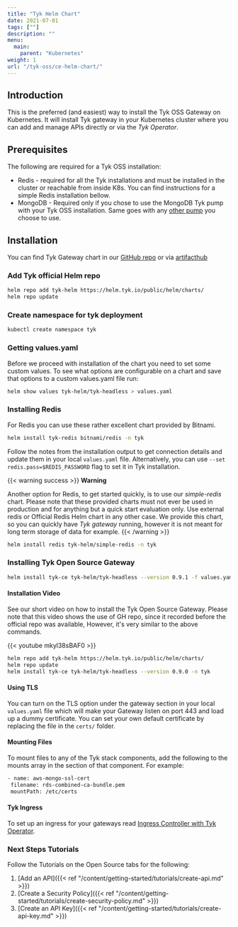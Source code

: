 ```yaml
---
title: "Tyk Helm Chart"
date: 2021-07-01
tags: [""]
description: ""
menu:
  main:
    parent: "Kubernetes"
weight: 1
url: "/tyk-oss/ce-helm-chart/"
---
```


## Introduction

This is the preferred (and easiest) way to install the Tyk OSS Gateway on Kubernetes. 
It will install Tyk gateway in your Kubernetes cluster where you can add and manage APIs directly or via the *Tyk Operator*.
 
## Prerequisites
The following are required for a Tyk OSS installation:
 - Redis   - required for all the Tyk installations and must be installed in the cluster or reachable from inside K8s.
             You can find instructions for a simple Redis installation bellow.
 - MongoDB - Required only if you chose to use the MongoDB Tyk pump with your Tyk OSS installation. Same goes with any 
             [other pump](/analytics-and-reporting/other-data-stores/) you choose to use.
             
## Installation 

You can find Tyk Gateway chart in our [GitHub repo](https://github.com/TykTechnologies/tyk-helm-chart/tree/master/tyk-headless) 
or via [artifacthub](https://artifacthub.io/packages/helm/tyk-helm/tyk-headless)

### Add Tyk official Helm repo

```bash
helm repo add tyk-helm https://helm.tyk.io/public/helm/charts/
helm repo update
```

### Create namespace for tyk deployment

```bash
kubectl create namespace tyk
```

### Getting values.yaml

Before we proceed with installation of the chart you need to set some custom values. 
To see what options are configurable on a chart and save that options to a custom values.yaml file run:

 ```bash
helm show values tyk-helm/tyk-headless > values.yaml
```

### Installing Redis

For Redis you can use these rather excellent chart provided by Bitnami.

```bash
helm install tyk-redis bitnami/redis -n tyk
```

Follow the notes from the installation output to get connection details and update them in your local `values.yaml` file.
Alternatively, you can use `--set redis.pass=$REDIS_PASSWORD` flag to set it in Tyk installation.  


{{< warning  success >}}
**Warning**

Another option for Redis, to get started quickly, is to use our *simple-redis* chart. 
Please note that these provided charts must not ever be used in production and for anything 
but a quick start evaluation only. Use external redis or Official Redis Helm chart in any other case. 
We provide this chart, so you can quickly have *Tyk gateway* running, however it is not meant for long term storage of data for example.
{{< /warning >}}

```bash
helm install redis tyk-helm/simple-redis -n tyk
```

### Installing Tyk Open Source Gateway

```bash
helm install tyk-ce tyk-helm/tyk-headless --version 0.9.1 -f values.yaml -n tyk
 ```

#### Installation Video 

See our short video on how to install the Tyk Open Source Gateway. 
Please note that this video shows the use of GH repo, since it recorded before the official repo was available, However, 
it's very similar to the above commands.

{{< youtube mkyl38sBAF0 >}}

 ```bash
helm repo add tyk-helm https://helm.tyk.io/public/helm/charts/
helm repo update
helm install tyk-ce tyk-helm/tyk-headless --version 0.9.0 -n tyk
 ```

#### Using TLS
You can turn on the TLS option under the gateway section in your local `values.yaml` file which will make your Gateway 
listen on port 443 and load up a dummy certificate. 
You can set your own default certificate by replacing the file in the `certs/` folder.

#### Mounting Files
To mount files to any of the Tyk stack components, add the following to the mounts array in the section of that component. 
For example:
 ```bash
 - name: aws-mongo-ssl-cert
  filename: rds-combined-ca-bundle.pem
  mountPath: /etc/certs
```

#### Tyk Ingress
To set up an ingress for your gateways read [Ingress Controller with Tyk Operator](/tyk-oss/ce-kubernetes-ingress). 

### Next Steps Tutorials
Follow the Tutorials on the Open Source tabs for the following:

1. [Add an API]({{< ref "/content/getting-started/tutorials/create-api.md" >}})
2. [Create a Security Policy]({{< ref "/content/getting-started/tutorials/create-security-policy.md" >}})
3. [Create an API Key]({{< ref "/content/getting-started/tutorials/create-api-key.md" >}})